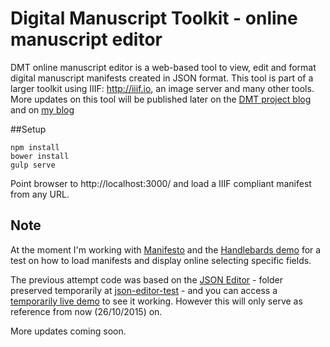 # Digital Manuscript Toolkit - online manuscript editor


DMT online manuscript editor is a web-based tool to view, edit and format digital manuscript manifests created in JSON format. This tool is part of a larger toolkit using IIIF: http://iiif.io, an image server and many other tools. More updates on this tool will be published later on the [DMT project blog](http://dmt.bodleian.ox.ac.uk) and on [my blog](http://monicams.com/blog)

##Setup

    npm install
    bower install
    gulp serve

Point browser to http://localhost:3000/ and load a IIIF compliant manifest from any URL.

## Note

At the moment I'm working with [Manifesto](https://github.com/UniversalViewer/manifesto) and the [Handlebards demo](https://github.com/edsilv/manifesto-handlebars-demo) for a test on how to load manifests and display online selecting specific fields.

The previous attempt code was based on the [JSON Editor](https://github.com/josdejong/jsoneditor) - folder preserved temporarily at [json-editor-test](https://github.com/bodleian/dmt/tree/master/json-editor-test) - and you can access a [temporarily live demo](http://monicams.com/labs/dmt/examples/dmt_sample.html) to see it working. However this will only serve as reference from now (26/10/2015) on.

More updates coming soon.

